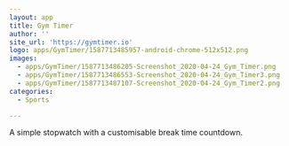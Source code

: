 ```yaml
---
layout: app
title: Gym Timer
author: ''
site_url: 'https://gymtimer.io'
logo: apps/GymTimer/1587713485957-android-chrome-512x512.png
images:
  - apps/GymTimer/1587713486205-Screenshot_2020-04-24_Gym_Timer.png
  - apps/GymTimer/1587713486553-Screenshot_2020-04-24_Gym_Timer3.png
  - apps/GymTimer/1587713487107-Screenshot_2020-04-24_Gym_Timer2.png
categories:
  - Sports

---
```

A simple stopwatch with a customisable break time countdown.
